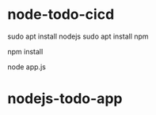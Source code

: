 # node-todo-cicd

sudo apt install nodejs
sudo apt install npm


npm install

node app.js

# nodejs-todo-app
